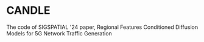 # CANDLE
The code of SIGSPATIAL '24 paper, Regional Features Conditioned Diffusion Models for 5G Network Traffic Generation
